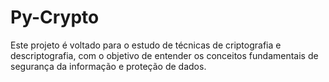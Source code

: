 # Py-Crypto

Este projeto é voltado para o estudo de técnicas de criptografia e descriptografia, com o objetivo de entender os conceitos fundamentais de segurança da informação e proteção de dados.
